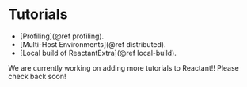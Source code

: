# Tutorials

 - [Profiling](@ref profiling).
 - [Multi-Host Environments](@ref distributed).
 - [Local build of ReactantExtra](@ref local-build).

We are currently working on adding more tutorials to Reactant!! Please check back soon!
